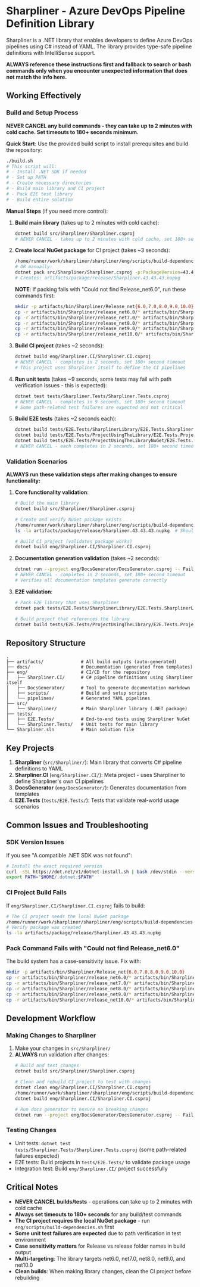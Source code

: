 # Sharpliner - Azure DevOps Pipeline Definition Library

Sharpliner is a .NET library that enables developers to define Azure DevOps pipelines using C# instead of YAML. The library provides type-safe pipeline definitions with IntelliSense support.

**ALWAYS reference these instructions first and fallback to search or bash commands only when you encounter unexpected information that does not match the info here.**

## Working Effectively

### Build and Setup Process
**NEVER CANCEL any build commands - they can take up to 2 minutes with cold cache. Set timeouts to 180+ seconds minimum.**

**Quick Start**: Use the provided build script to install prerequisites and build the repository:
```bash
./build.sh
# This script will:
# - Install .NET SDK if needed
# - Set up PATH
# - Create necessary directories  
# - Build main library and CI project
# - Pack E2E test library
# - Build entire solution
```

**Manual Steps** (if you need more control):

1. **Build main library** (takes up to 2 minutes with cold cache):
   ```bash
   dotnet build src/Sharpliner/Sharpliner.csproj
   # NEVER CANCEL - takes up to 2 minutes with cold cache, set 180+ second timeout
   ```

2. **Create local NuGet package** for CI project (takes ~3 seconds):
   ```bash
   /home/runner/work/sharpliner/sharpliner/eng/scripts/build-dependencies.sh
   # OR manually:
   dotnet pack src/Sharpliner/Sharpliner.csproj -p:PackageVersion=43.43.43 -c Release
   # Creates: artifacts/package/release/Sharpliner.43.43.43.nupkg
   ```
   **NOTE**: If packing fails with "Could not find Release_net6.0", run these commands first:
   ```bash
   mkdir -p artifacts/bin/Sharpliner/Release_net{6.0,7.0,8.0,9.0,10.0}
   cp -r artifacts/bin/Sharpliner/release_net6.0/* artifacts/bin/Sharpliner/Release_net6.0/
   cp -r artifacts/bin/Sharpliner/release_net7.0/* artifacts/bin/Sharpliner/Release_net7.0/
   cp -r artifacts/bin/Sharpliner/release_net8.0/* artifacts/bin/Sharpliner/Release_net8.0/
   cp -r artifacts/bin/Sharpliner/release_net9.0/* artifacts/bin/Sharpliner/Release_net9.0/
   cp -r artifacts/bin/Sharpliner/release_net10.0/* artifacts/bin/Sharpliner/Release_net10.0/
   ```

3. **Build CI project** (takes ~2 seconds):
   ```bash
   dotnet build eng/Sharpliner.CI/Sharpliner.CI.csproj
   # NEVER CANCEL - completes in 2 seconds, set 180+ second timeout
   # This project uses Sharpliner itself to define the CI pipelines
   ```

4. **Run unit tests** (takes ~9 seconds, some tests may fail with path verification issues - this is expected):
   ```bash
   dotnet test tests/Sharpliner.Tests/Sharpliner.Tests.csproj
   # NEVER CANCEL - completes in 9 seconds, set 180+ second timeout
   # Some path-related test failures are expected and not critical
   ```

5. **Build E2E tests** (takes ~2 seconds each):
   ```bash
   dotnet build tests/E2E.Tests/SharplinerLibrary/E2E.Tests.SharplinerLibrary.csproj
   dotnet build tests/E2E.Tests/ProjectUsingTheLibrary/E2E.Tests.ProjectUsingTheLibrary.csproj
   dotnet build tests/E2E.Tests/ProjectUsingTheLibraryNuGet/E2E.Tests.ProjectUsingTheLibraryNuGet.csproj
   # NEVER CANCEL - each completes in 2 seconds, set 180+ second timeout
   ```

### Validation Scenarios
**ALWAYS run these validation steps after making changes to ensure functionality:**

1. **Core functionality validation**:
   ```bash
   # Build the main library
   dotnet build src/Sharpliner/Sharpliner.csproj
   
   # Create and verify NuGet package exists
   /home/runner/work/sharpliner/sharpliner/eng/scripts/build-dependencies.sh
   ls -la artifacts/package/release/Sharpliner.43.43.43.nupkg  # Should exist
   
   # Build CI project (validates package works)
   dotnet build eng/Sharpliner.CI/Sharpliner.CI.csproj
   ```

2. **Documentation generation validation** (takes ~2 seconds):
   ```bash
   dotnet run --project eng/DocsGenerator/DocsGenerator.csproj -- FailIfChanged=false
   # NEVER CANCEL - completes in 2 seconds, set 180+ second timeout
   # Verifies all documentation templates generate correctly
   ```

3. **E2E validation**:
   ```bash
   # Pack E2E library that uses Sharpliner
   dotnet pack tests/E2E.Tests/SharplinerLibrary/E2E.Tests.SharplinerLibrary.csproj -p:PackageVersion=43.43.43 -c:release
   
   # Build project that references the library
   dotnet build tests/E2E.Tests/ProjectUsingTheLibrary/E2E.Tests.ProjectUsingTheLibrary.csproj
   ```

## Repository Structure

```
.
├── artifacts/              # All build outputs (auto-generated)
├── docs/                   # Documentation (generated from templates)
├── eng/                    # CI/CD for the repository
│   ├── Sharpliner.CI/      # C# pipeline definitions using Sharpliner itself
│   ├── DocsGenerator/      # Tool to generate documentation markdown
│   ├── scripts/            # Build and setup scripts
│   └── pipelines/          # Generated YAML pipelines
├── src/
│   └── Sharpliner/         # Main Sharpliner library (.NET package)
├── tests/
│   ├── E2E.Tests/          # End-to-end tests using Sharpliner NuGet
│   └── Sharpliner.Tests/   # Unit tests for main library
└── Sharpliner.sln          # Main solution file
```

## Key Projects

1. **Sharpliner** (`src/Sharpliner/`): Main library that converts C# pipeline definitions to YAML
2. **Sharpliner.CI** (`eng/Sharpliner.CI/`): Meta project - uses Sharpliner to define Sharpliner's own CI pipelines  
3. **DocsGenerator** (`eng/DocsGenerator/`): Generates documentation from templates
4. **E2E.Tests** (`tests/E2E.Tests/`): Tests that validate real-world usage scenarios

## Common Issues and Troubleshooting

### SDK Version Issues
If you see "A compatible .NET SDK was not found":
```bash
# Install the exact required version
curl -sSL https://dot.net/v1/dotnet-install.sh | bash /dev/stdin --version 10.0.100-preview.3.25201.16
export PATH="$HOME/.dotnet:$PATH"
```

### CI Project Build Fails
If `eng/Sharpliner.CI/Sharpliner.CI.csproj` fails to build:
```bash
# The CI project needs the local NuGet package
/home/runner/work/sharpliner/sharpliner/eng/scripts/build-dependencies.sh
# Verify package was created
ls -la artifacts/package/release/Sharpliner.43.43.43.nupkg
```

### Pack Command Fails with "Could not find Release_net6.0"
The build system has a case-sensitivity issue. Fix with:
```bash
mkdir -p artifacts/bin/Sharpliner/Release_net{6.0,7.0,8.0,9.0,10.0}
cp -r artifacts/bin/Sharpliner/release_net6.0/* artifacts/bin/Sharpliner/Release_net6.0/
cp -r artifacts/bin/Sharpliner/release_net7.0/* artifacts/bin/Sharpliner/Release_net7.0/
cp -r artifacts/bin/Sharpliner/release_net8.0/* artifacts/bin/Sharpliner/Release_net8.0/
cp -r artifacts/bin/Sharpliner/release_net9.0/* artifacts/bin/Sharpliner/Release_net9.0/
cp -r artifacts/bin/Sharpliner/release_net10.0/* artifacts/bin/Sharpliner/Release_net10.0/
```

## Development Workflow

### Making Changes to Sharpliner
1. Make your changes in `src/Sharpliner/`
2. **ALWAYS** run validation after changes:
   ```bash
   # Build and test changes
   dotnet build src/Sharpliner/Sharpliner.csproj
   
   # Clean and rebuild CI project to test with changes
   dotnet clean eng/Sharpliner.CI/Sharpliner.CI.csproj
   /home/runner/work/sharpliner/sharpliner/eng/scripts/build-dependencies.sh
   dotnet build eng/Sharpliner.CI/Sharpliner.CI.csproj
   
   # Run docs generator to ensure no breaking changes
   dotnet run --project eng/DocsGenerator/DocsGenerator.csproj -- FailIfChanged=false
   ```

### Testing Changes
- Unit tests: `dotnet test tests/Sharpliner.Tests/Sharpliner.Tests.csproj` (some path-related failures expected)
- E2E tests: Build projects in `tests/E2E.Tests/` to validate package usage
- Integration test: Build `eng/Sharpliner.CI/` project successfully

## Critical Notes

- **NEVER CANCEL builds/tests** - operations can take up to 2 minutes with cold cache
- **Always set timeouts to 180+ seconds** for any build/test commands  
- **The CI project requires the local NuGet package** - run `eng/scripts/build-dependencies.sh` first
- **Some unit test failures are expected** due to path verification in test environment
- **Case sensitivity matters** for Release vs release folder names in build output
- **Multi-targeting**: The library targets net6.0, net7.0, net8.0, net9.0, and net10.0
- **Clean builds**: When making library changes, clean the CI project before rebuilding